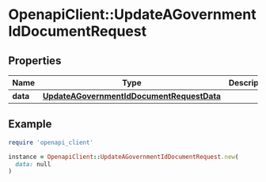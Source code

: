 # OpenapiClient::UpdateAGovernmentIdDocumentRequest

## Properties

| Name | Type | Description | Notes |
| ---- | ---- | ----------- | ----- |
| **data** | [**UpdateAGovernmentIdDocumentRequestData**](UpdateAGovernmentIdDocumentRequestData.md) |  |  |

## Example

```ruby
require 'openapi_client'

instance = OpenapiClient::UpdateAGovernmentIdDocumentRequest.new(
  data: null
)
```

